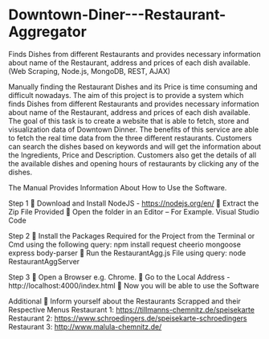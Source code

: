 # Downtown-Diner---Restaurant-Aggregator
Finds Dishes from different Restaurants and provides necessary information about name of the Restaurant, address and prices of each dish available. (Web Scraping, Node.js, MongoDB, REST, AJAX)

Manually finding the Restaurant Dishes and its Price is time
consuming and difficult nowadays. The aim of this project is to
provide a system which finds Dishes from different Restaurants
and provides necessary information about name of the
Restaurant, address and prices of each dish available.
The goal of this task is to create a website that is able to fetch,
store and visualization data of Downtown Dinner. The benefits
of this service are able to fetch the real time data from the three
different restaurants.
Customers can search the dishes based on keywords and will
get the information about the Ingredients, Price and
Description. Customers also get the details of all the available
dishes and opening hours of restaurants by clicking any of the
dishes.

The Manual Provides Information About How to Use the Software.

Step 1
 Download and Install NodeJS - https://nodejs.org/en/
 Extract the Zip File Provided
 Open the folder in an Editor – For Example. Visual Studio Code

Step 2
 Install the Packages Required for the Project from the Terminal or Cmd using the following
query: npm install request cheerio mongoose express body-parser
 Run the RestaurantAgg.js File using query: node RestaurantAggServer

Step 3
 Open a Browser e.g. Chrome.
 Go to the Local Address - http://localhost:4000/index.html
 Now you will be able to use the Software

Additional
 Inform yourself about the Restaurants Scrapped and their Respective Menus
Restaurant 1: https://tillmanns-chemnitz.de/speisekarte
Restaurant 2: https://www.schroedingers.de/speisekarte-schroedingers
Restaurant 3: http://www.malula-chemnitz.de/
